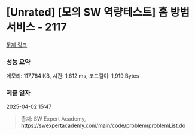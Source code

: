 # [Unrated] [모의 SW 역량테스트] 홈 방범 서비스 - 2117 

[문제 링크](https://swexpertacademy.com/main/code/problem/problemDetail.do?contestProbId=AV5V61LqAf8DFAWu) 

### 성능 요약

메모리: 117,784 KB, 시간: 1,612 ms, 코드길이: 1,919 Bytes

### 제출 일자

2025-04-02 15:47



> 출처: SW Expert Academy, https://swexpertacademy.com/main/code/problem/problemList.do